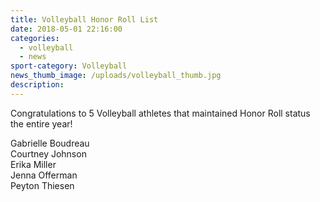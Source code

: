 ```yaml
---
title: Volleyball Honor Roll List
date: 2018-05-01 22:16:00
categories:
  - volleyball
  - news
sport-category: Volleyball
news_thumb_image: /uploads/volleyball_thumb.jpg
description:
---
```


Congratulations to 5 Volleyball athletes that maintained Honor Roll status the entire year!&nbsp;

Gabrielle Boudreau<br>Courtney Johnson<br>Erika Miller<br>Jenna Offerman<br>Peyton Thiesen